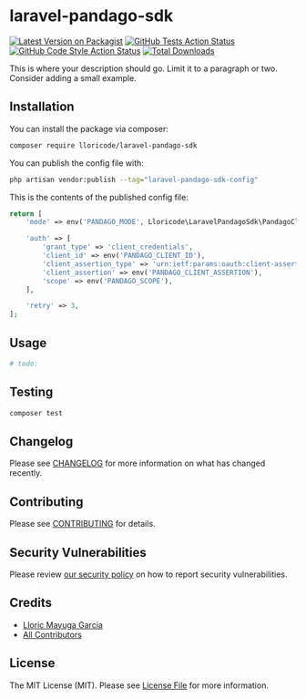 # laravel-pandago-sdk

[![Latest Version on Packagist](https://img.shields.io/packagist/v/lloricode/laravel-pandago-sdk.svg?style=flat-square)](https://packagist.org/packages/lloricode/laravel-pandago-sdk)
[![GitHub Tests Action Status](https://img.shields.io/github/workflow/status/lloricode/laravel-pandago-sdk/run-tests?label=tests)](https://github.com/lloricode/laravel-pandago-sdk/actions?query=workflow%3Arun-tests+branch%3Amain)
[![GitHub Code Style Action Status](https://img.shields.io/github/workflow/status/lloricode/laravel-pandago-sdk/Check%20&%20fix%20styling?label=code%20style)](https://github.com/lloricode/laravel-pandago-sdk/actions?query=workflow%3A"Check+%26+fix+styling"+branch%3Amain)
[![Total Downloads](https://img.shields.io/packagist/dt/lloricode/laravel-pandago-sdk.svg?style=flat-square)](https://packagist.org/packages/lloricode/laravel-pandago-sdk)

This is where your description should go. Limit it to a paragraph or two. Consider adding a small example.

## Installation

You can install the package via composer:

```bash
composer require lloricode/laravel-pandago-sdk
```

You can publish the config file with:

```bash
php artisan vendor:publish --tag="laravel-pandago-sdk-config"
```

This is the contents of the published config file:

```php
return [
    'mode' => env('PANDAGO_MODE', Lloricode\LaravelPandagoSdk\PandagoClient::ENVIRONMENT_SANDBOX),

    'auth' => [
        'grant_type' => 'client_credentials',
        'client_id' => env('PANDAGO_CLIENT_ID'),
        'client_assertion_type' => 'urn:ietf:params:oauth:client-assertion-type:jwt-bearer',
        'client_assertion' => env('PANDAGO_CLIENT_ASSERTION'),
        'scope' => env('PANDAGO_SCOPE'),
    ],

    'retry' => 3,
];
```

## Usage

```php
# todo:
```

## Testing

```bash
composer test
```

## Changelog

Please see [CHANGELOG](CHANGELOG.md) for more information on what has changed recently.

## Contributing

Please see [CONTRIBUTING](https://github.com/spatie/.github/blob/main/CONTRIBUTING.md) for details.

## Security Vulnerabilities

Please review [our security policy](../../security/policy) on how to report security vulnerabilities.

## Credits

- [Lloric Mayuga Garcia](https://github.com/lloricode)
- [All Contributors](../../contributors)

## License

The MIT License (MIT). Please see [License File](LICENSE.md) for more information.
